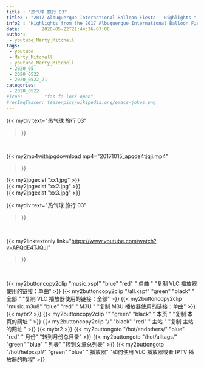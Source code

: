 ```yaml
---
title : "热气球 旅行 03"
title2 : "2017 Albuquerque International Balloon Fiesta - Highlights "
info2 : "Highlights from the 2017 Albuquerque International Balloon Fiesta on Thursday, October 12th, 2017.  Balloon Rides, Special Shapes Rodeo, Competition, Special Shapes Glowdeo, Laser Light Show and Fireworks! "
date:        2020-05-22T21:44:36-07:00
author:
 - youtube_Marty_Mitchell
tags:
 - youtube
 - Marty_Mitchell
 - youtube_Marty_Mitchell
 - 2020_05
 - 2020_0522
 - 2020_0522_21
categories:
 - 2020_0522
#icon:        "fas fa-lock-open"
#resImgTeaser: teaserpics/wikipedia.org/emacs-jokes.png
---
```


{{< mydiv text="热气球 旅行 03"
>}}
<br>


{{< my2mp4withjpgdownload mp4="20171015_apqde4tjqji.mp4"
>}}

{{< my2jpgexist "xx1.jpg" >}}<br>
{{< my2jpgexist "xx2.jpg" >}}<br>
{{< my2jpgexist "xx3.jpg" >}}<br>



{{< mydiv text="热气球 旅行 03"
>}}
<br>

{{< my2linktextonly link="https://www.youtube.com/watch?v=APQdE4TJQJI"
>}}


<br>

{{< my2buttoncopy2clip "music.xspf"        "blue"   "red"    " 单曲 "  "复制 VLC 播放器使用的链接：单曲" >}} {{< my2buttoncopy2clip "/all.xspf"         "green"  "black"  " 全部 "  "复制 VLC 播放器使用的链接：全部" >}} {{< my2buttoncopy2clip "music.m3u8"        "blue"   "red"    " M3U  "    "复制 M3U 播放器使用的链接：单曲" >}} {{< mybr2 >}} {{< my2buttoncopy2clip ""                  "green"  "black"  " 本页 "    "复制 本页的网址 " >}} {{< my2buttoncopy2clip "/"                 "black"  "red"    " 主站 "    "复制 主站的网址 " >}} {{< mybr2 >}} {{< my2buttongoto      "/hot/endothers/"   "blue"   "red"    " 月份"   "转到月份总目录" >}} {{< my2buttongoto      "/hot/alltags/"     "green"  "blue"   " 列表"   "转到文章总列表" >}} {{< my2buttongoto      "/hot/helpxspf/"    "green"  "blue"   " 播放器" "如何使用 VLC 播放器或者 IPTV 播放器的教程" >}} 
